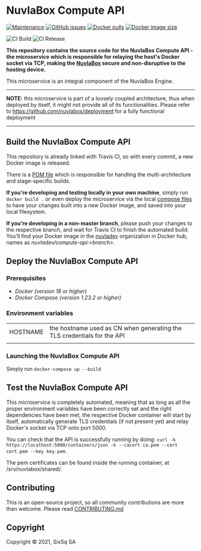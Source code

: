 # NuvlaBox Compute API

[![Maintenance](https://img.shields.io/badge/Maintained%3F-yes-green.svg?style=for-the-badge)](https://github.com/nuvlabox/compute-api/graphs/commit-activity)
[![GitHub issues](https://img.shields.io/github/issues/nuvlabox/compute-api?style=for-the-badge&logo=github&logoColor=white)](https://GitHub.com/nuvlabox/compute-api/issues/)
[![Docker pulls](https://img.shields.io/docker/pulls/nuvlabox/compute-api?style=for-the-badge&logo=Docker&logoColor=white)](https://cloud.docker.com/u/nuvlabox/repository/docker/nuvlabox/compute-api)
[![Docker image size](https://img.shields.io/docker/image-size/nuvladev/compute-api/master?logo=docker&logoColor=white&style=for-the-badge)](https://cloud.docker.com/u/nuvlabox/repository/docker/nuvlabox/compute-api)

![CI Build](https://github.com/nuvlabox/compute-api/actions/workflows/main.yml/badge.svg)
![CI Release](https://github.com/nuvlabox/compute-api/actions/workflows/release.yml/badge.svg)


**This repository contains the source code for the NuvlaBox Compute API - the microservice which is responsible for relaying the host's Docker socket via TCP, making the [NuvlaBox](https://sixsq.com/products-and-services/nuvlabox/overview) secure and non-disruptive to the hosting device.**

This microservice is an integral component of the NuvlaBox Engine.

---

**NOTE:** this microservice is part of a loosely coupled architecture, thus when deployed by itself, it might not provide all of its functionalities. Please refer to https://github.com/nuvlabox/deployment for a fully functional deployment

---

## Build the NuvlaBox Compute API

This repository is already linked with Travis CI, so with every commit, a new Docker image is released. 

There is a [POM file](pom.xml) which is responsible for handling the multi-architecture and stage-specific builds.

**If you're developing and testing locally in your own machine**, simply run `docker build .` or even deploy the microservice via the local [compose files](docker-compose.yml) to have your changes built into a new Docker image, and saved into your local filesystem.

**If you're developing in a non-master branch**, please push your changes to the respective branch, and wait for Travis CI to finish the automated build. You'll find your Docker image in the [nuvladev](https://hub.docker.com/u/nuvladev) organization in Docker hub, names as _nuvladev/compute-api:\<branch\>_.

## Deploy the NuvlaBox Compute API

### Prerequisites 

 - *Docker (version 18 or higher)*
 - *Docker Compose (version 1.23.2 or higher)*

### Environment variables

|                          	|                                                                                                                                                       	|
|-------------------------	|------------------------------------------------------------------------------------------------------------------------------------------------------	|
|           HOSTNAME 	| the hostname used as CN when generating the TLS credentials for the API 	|
| | |

### Launching the NuvlaBox Compute API

Simply run `docker-compose up --build`


## Test the NuvlaBox Compute API

This microservice is completely automated, meaning that as long as all the proper environment variables have been correctly set and the right dependencies have been met, the respective Docker container will start by itself, automatically generate TLS credentials (if not present yet) and relay Docker's socket via TCP onto port 5000.

You can check that the API is successfully running by doing: `curl -k https://localhost:5000/containers/json -k --cacert ca.pem --cert cert.pem --key key.pem`. 

The pem certificates can be found inside the running container, at /srv/nuvlabox/shared/.

## Contributing

This is an open-source project, so all community contributions are more than welcome. Please read [CONTRIBUTING.md](CONTRIBUTING.md)
 
## Copyright

Copyright &copy; 2021, SixSq SA
